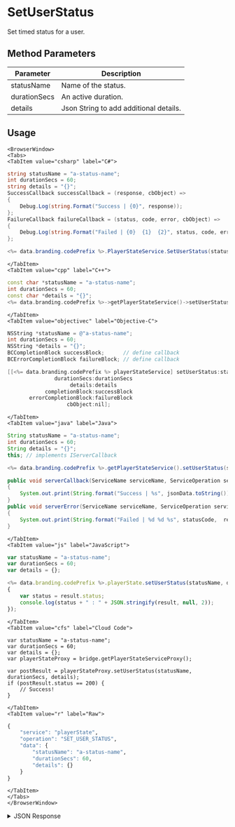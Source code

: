 # SetUserStatus

Set timed status for a user.

<PartialServop service_name="playerState" operation_name="SET_USER_STATUS" />

## Method Parameters
Parameter | Description
--------- | -----------
statusName | Name of the status. 
durationSecs | An active duration.
details | Json String to add additional details.

## Usage

```mdx-code-block
<BrowserWindow>
<Tabs>
<TabItem value="csharp" label="C#">
```

```csharp
string statusName = "a-status-name";
int durationSecs = 60;
string details = "{}";
SuccessCallback successCallback = (response, cbObject) =>
{
    Debug.Log(string.Format("Success | {0}", response));
};
FailureCallback failureCallback = (status, code, error, cbObject) =>
{
    Debug.Log(string.Format("Failed | {0}  {1}  {2}", status, code, error));
};

<%= data.branding.codePrefix %>.PlayerStateService.SetUserStatus(statusName, durationSecs, details, successCallback, failureCallback);
```

```mdx-code-block
</TabItem>
<TabItem value="cpp" label="C++">
```

```cpp
const char *statusName = "a-status-name";
int durationSecs = 60;
const char *details = "{}";
<%= data.branding.codePrefix %>->getPlayerStateService()->setUserStatus(statusName, durationSecs, details, this);
```

```mdx-code-block
</TabItem>
<TabItem value="objectivec" label="Objective-C">
```

```objectivec
NSString *statusName = @"a-status-name";
int durationSecs = 60;
NSString *details = "{}";
BCCompletionBlock successBlock;      // define callback
BCErrorCompletionBlock failureBlock; // define callback

[[<%= data.branding.codePrefix %> playerStateService] setUserStatus:statusName
               durationSecs:durationSecs
                    details:details
            completionBlock:successBlock
       errorCompletionBlock:failureBlock
                   cbObject:nil];
```

```mdx-code-block
</TabItem>
<TabItem value="java" label="Java">
```

```java
String statusName = "a-status-name";
int durationSecs = 60;
String details = "{}";
this; // implements IServerCallback

<%= data.branding.codePrefix %>.getPlayerStateService().setUserStatus(statusName, durationSecs, details, this);

public void serverCallback(ServiceName serviceName, ServiceOperation serviceOperation, JSONObject jsonData)
{
    System.out.print(String.format("Success | %s", jsonData.toString()));
}
public void serverError(ServiceName serviceName, ServiceOperation serviceOperation, int statusCode, int reasonCode, String jsonError)
{
    System.out.print(String.format("Failed | %d %d %s", statusCode,  reasonCode, jsonError.toString()));
}
```

```mdx-code-block
</TabItem>
<TabItem value="js" label="JavaScript">
```

```javascript
var statusName = "a-status-name";
var durationSecs = 60;
var details = {};

<%= data.branding.codePrefix %>.playerState.setUserStatus(statusName, durationSecs, details, result =>
{
    var status = result.status;
    console.log(status + " : " + JSON.stringify(result, null, 2));
});
```

```mdx-code-block
</TabItem>
<TabItem value="cfs" label="Cloud Code">
```

```cfscript
var statusName = "a-status-name";
var durationSecs = 60;
var details = {};
var playerStateProxy = bridge.getPlayerStateServiceProxy();

var postResult = playerStateProxy.setUserStatus(statusName, durationSecs, details);
if (postResult.status == 200) {
    // Success!
}
```

```mdx-code-block
</TabItem>
<TabItem value="r" label="Raw">
```

```r
{
	"service": "playerState",
	"operation": "SET_USER_STATUS",
	"data": {
		"statusName": "a-status-name",
		"durationSecs": 60,
		"details": {}
	}
}
```

```mdx-code-block
</TabItem>
</Tabs>
</BrowserWindow>
```

<details>
<summary>JSON Response</summary>

```json
{
  "data": {
    "rapidFire": {
      "activeStart": 1567537263623,
      "statusName": "rapidFire",
      "details": {},
      "activeUntil": 1567537323623
    }
  },
  "status": 200
}
```
</details>

